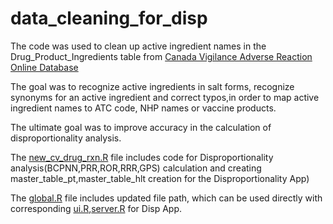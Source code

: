 # data_cleaning_for_disp

The code was used to clean up active ingredient names in the Drug_Product_Ingredients table from [Canada Vigilance Adverse Reaction Online Database](https://www.canada.ca/en/health-canada/services/drugs-health-products/medeffect-canada/adverse-reaction-database/canada-vigilance-adverse-reaction-online-database-data-structures.html)

The goal was to recognize active ingredients in salt forms, recognize synonyms for an active ingredient and correct typos,in order to map
active ingredient names to ATC code, NHP names or vaccine products.

The ultimate goal was to improve accuracy in the calculation of disproportionality analysis.

The [new_cv_drug_rxn.R](https://github.com/hres/data_cleaning_for_disp/blob/master/new_cv_drug_rxn.R) file includes code for Disproportionality analysis(BCPNN,PRR,ROR,RRR,GPS) calculation and creating master_table_pt,master_table_hlt creation for the Disproportionality App)

The [global.R](https://github.com/hres/data_cleaning_for_disp/blob/master/global.R) file includes updated file path, which can be used directly with corresponding [ui.R](https://github.com/hres/cvapps/blob/master/apps/shinydisp2/ui.R),[server.R](https://github.com/hres/cvapps/blob/master/apps/shinydisp2/server.R) for Disp App.


